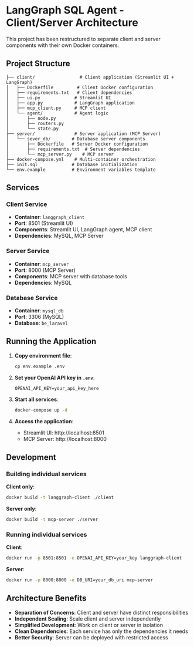 # LangGraph SQL Agent - Client/Server Architecture

This project has been restructured to separate client and server components with their own Docker containers.

## Project Structure

```
├── client/                 # Client application (Streamlit UI + LangGraph)
│   ├── Dockerfile         # Client Docker configuration
│   ├── requirements.txt   # Client dependencies
│   ├── ui.py             # Streamlit UI
│   ├── app.py            # LangGraph application
│   ├── mcp_client.py     # MCP client
│   └── agent/            # Agent logic
│       ├── node.py
│       ├── routers.py
│       └── state.py
├── server/               # Server application (MCP Server)
│   └── sever_db/        # Database server components
│       ├── Dockerfile   # Server Docker configuration
│       ├── requirements.txt  # Server dependencies
│       └── mcp_server.py    # MCP server
├── docker-compose.yml    # Multi-container orchestration
├── init.sql             # Database initialization
└── env.example          # Environment variables template
```

## Services

### Client Service

- **Container**: `langgraph_client`
- **Port**: 8501 (Streamlit UI)
- **Components**: Streamlit UI, LangGraph agent, MCP client
- **Dependencies**: MySQL, MCP Server

### Server Service

- **Container**: `mcp_server`
- **Port**: 8000 (MCP Server)
- **Components**: MCP server with database tools
- **Dependencies**: MySQL

### Database Service

- **Container**: `mysql_db`
- **Port**: 3306 (MySQL)
- **Database**: `be_laravel`

## Running the Application

1. **Copy environment file**:

   ```bash
   cp env.example .env
   ```

2. **Set your OpenAI API key in `.env`**:

   ```
   OPENAI_API_KEY=your_api_key_here
   ```

3. **Start all services**:

   ```bash
   docker-compose up -d
   ```

4. **Access the application**:
   - Streamlit UI: http://localhost:8501
   - MCP Server: http://localhost:8000

## Development

### Building individual services

**Client only**:

```bash
docker build -t langgraph-client ./client
```

**Server only**:

```bash
docker build -t mcp-server ./server
```

### Running individual services

**Client**:

```bash
docker run -p 8501:8501 -e OPENAI_API_KEY=your_key langgraph-client
```

**Server**:

```bash
docker run -p 8000:8000 -e DB_URI=your_db_uri mcp-server
```

## Architecture Benefits

- **Separation of Concerns**: Client and server have distinct responsibilities
- **Independent Scaling**: Scale client and server independently
- **Simplified Development**: Work on client or server in isolation
- **Clean Dependencies**: Each service has only the dependencies it needs
- **Better Security**: Server can be deployed with restricted access
